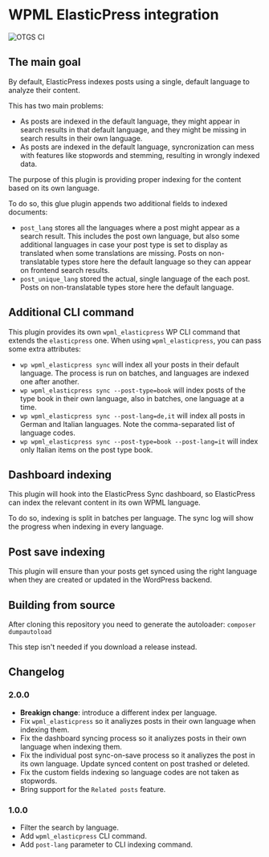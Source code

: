 # WPML ElasticPress integration

![OTGS CI](https://github.com/OnTheGoSystems/wpml-elasticpress/workflows/OTGS%20CI/badge.svg)

## The main goal

By default, ElasticPress indexes posts using a single, default language to analyze their content.

This has two main problems:
* As posts are indexed in the default language, they might appear in search results in that default language, and they might be missing in search results in their own language.
* As posts are indexed in the default language, syncronization can mess with features like stopwords and stemming, resulting in wrongly indexed data.

The purpose of this plugin is providing proper indexing for the content based on its own language.

To do so, this glue plugin appends two additional fields to indexed documents:
* `post_lang` stores all the languages where a post might appear as a search result. This includes the post own language, but also some additional languages in case your post type is set to display as translated when some translations are missing. Posts on non-translatable types store here the default language so they can appear on frontend search results.
* `post_unique_lang` stored the actual, single language of the each post. Posts on non-translatable types store here the default language.

## Additional CLI command

This plugin provides its own `wpml_elasticpress` WP CLI command that extends the `elasticpress` one. When using `wpml_elasticpress`, you can pass some extra attributes:

* `wp wpml_elasticpress sync` will index all your posts in their default language. The process is run on batches, and languages are indexed one after another.
* `wp wpml_elasticpress sync --post-type=book` will index posts of the type book in their own language, also in batches, one language at a time.
* `wp wpml_elasticpress sync --post-lang=de,it` will index all posts in German and Italian languages. Note the comma-separated list of language codes.
* `wp wpml_elasticpress sync --post-type=book --post-lang=it` will index only Italian items on the post type book.

## Dashboard indexing

This plugin will hook into the ElasticPress Sync dashboard, so ElasticPress can index the relevant content in its own WPML language.

To do so, indexing is split in batches per language. The sync log will show the progress when indexing in every language.

## Post save indexing

This plugin will ensure than your posts get synced using the right language when they are created or updated in the WordPress backend.

## Building from source

After cloning this repository you need to generate the autoloader:
`composer dumpautoload`

This step isn't needed if you download a release instead.

## Changelog

### 2.0.0
- **Breakign change**: introduce a different index per language.
- Fix `wpml_elasticpress` so it analiyzes posts in their own language when indexing them.
- Fix the dashboard syncing process so it analiyzes posts in their own language when indexing them.
- Fix the individual post sync-on-save process so it analiyzes the post in its own language. Update synced content on post trashed or deleted.
- Fix the custom fields indexing so language codes are not taken as stopwords.
- Bring support for the `Related posts` feature.

### 1.0.0

- Filter the search by language.
- Add `wpml_elasticpress` CLI command.
- Add `post-lang` parameter to CLI indexing command.
